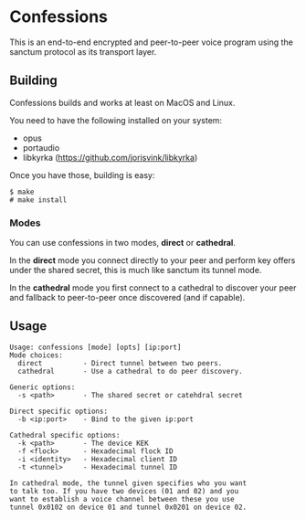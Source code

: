 # Confessions

This is an end-to-end encrypted and peer-to-peer voice program
using the sanctum protocol as its transport layer.

## Building

Confessions builds and works at least on MacOS and Linux.

You need to have the following installed on your system:

- opus
- portaudio
- libkyrka (https://github.com/jorisvink/libkyrka)

Once you have those, building is easy:

```
$ make
# make install
```

### Modes

You can use confessions in two modes, **direct** or **cathedral**.

In the **direct** mode you connect directly to your peer and perform
key offers under the shared secret, this is much like sanctum its
tunnel mode.

In the **cathedral** mode you first connect to a cathedral to discover
your peer and fallback to peer-to-peer once discovered (and if capable).

## Usage

```
Usage: confessions [mode] [opts] [ip:port]
Mode choices:
  direct          - Direct tunnel between two peers.
  cathedral       - Use a cathedral to do peer discovery.

Generic options:
  -s <path>       - The shared secret or catehdral secret

Direct specific options:
  -b <ip:port>    - Bind to the given ip:port

Cathedral specific options:
  -k <path>       - The device KEK
  -f <flock>      - Hexadecimal flock ID
  -i <identity>   - Hexadecimal client ID
  -t <tunnel>     - Hexadecimal tunnel ID

In cathedral mode, the tunnel given specifies who you want
to talk too. If you have two devices (01 and 02) and you
want to establish a voice channel between these you use
tunnel 0x0102 on device 01 and tunnel 0x0201 on device 02.
```
